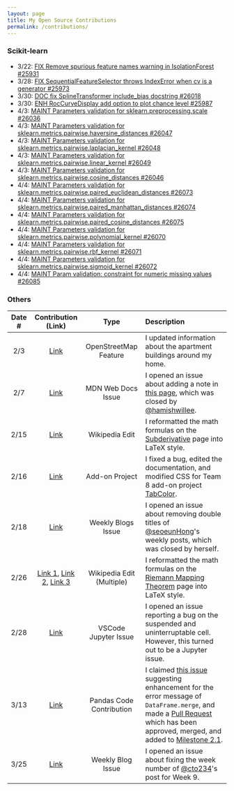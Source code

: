 ```yaml
---
layout: page
title: My Open Source Contributions
permalink: /contributions/
---
```


<!--
Type of the contribution should be "Wikipedia edit", "OpenStreet Map feature", "Documentation", "Course website", "Blog",
"Browser Add-on", etc.

The description should include a brief summary of what you did.

The link should bring us to a public page that shows your contribution. 

Replace the first row with your own contribution. 

-->

### Scikit-learn

- 3/22: [FIX Remove spurious feature names warning in IsolationForest #25931](https://github.com/scikit-learn/scikit-learn/pull/25931)
- 3/28: [FIX SequentialFeatureSelector throws IndexError when cv is a generator #25973](https://github.com/scikit-learn/scikit-learn/pull/25973)
- 3/30: [DOC fix SplineTransformer include_bias docstring #26018](https://github.com/scikit-learn/scikit-learn/pull/26018)
- 3/30: [ENH RocCurveDisplay add option to plot chance level #25987](https://github.com/scikit-learn/scikit-learn/pull/25987)
- 4/3: <a href="https://github.com/scikit-learn/scikit-learn/pull/26036">MAINT Parameters validation for sklearn.preprocessing.scale #26036</a>
- 4/3: <a href="https://github.com/scikit-learn/scikit-learn/pull/26047">MAINT Parameters validation for sklearn.metrics.pairwise.haversine_distances #26047</a>
- 4/3: <a href="https://github.com/scikit-learn/scikit-learn/pull/26048">MAINT Parameters validation for sklearn.metrics.pairwise.laplacian_kernel #26048</a>
- 4/3: <a href="https://github.com/scikit-learn/scikit-learn/pull/26049">MAINT Parameters validation for sklearn.metrics.pairwise.linear_kernel #26049</a>
- 4/3: <a href="https://github.com/scikit-learn/scikit-learn/pull/26046">MAINT Parameters validation for sklearn.metrics.pairwise.cosine_distances #26046</a>
- 4/4: <a href="https://github.com/scikit-learn/scikit-learn/pull/26073">MAINT Parameters validation for sklearn.metrics.pairwise.paired_euclidean_distances #26073</a>
- 4/4: <a href="https://github.com/scikit-learn/scikit-learn/pull/26074">MAINT Parameters validation for sklearn.metrics.pairwise.paired_manhattan_distances #26074</a>
- 4/4: <a href="https://github.com/scikit-learn/scikit-learn/pull/26075">MAINT Parameters validation for sklearn.metrics.pairwise.paired_cosine_distances #26075</a>
- 4/4: <a href="https://github.com/scikit-learn/scikit-learn/pull/26070">MAINT Parameters validation for sklearn.metrics.pairwise.polynomial_kernel #26070</a>
- 4/4: <a href="https://github.com/scikit-learn/scikit-learn/pull/26071">MAINT Parameters validation for sklearn.metrics.pairwise.rbf_kernel #26071</a>
- 4/4: <a href="https://github.com/scikit-learn/scikit-learn/pull/26072">MAINT Parameters validation for sklearn.metrics.pairwise.sigmoid_kernel #26072</a>
- 4/4: <a href="https://github.com/scikit-learn/scikit-learn/pull/26085">MAINT Param validation: constraint for numeric missing values #26085</a>

### Others

| Date # | Contribution (Link) | Type | Description |
|:---:|:---:|:---:|:---|
| 2/3 | [Link](https://www.openstreetmap.org/changeset/132062097) | OpenStreetMap Feature | I updated information about the apartment buildings around my home. |
| 2/7 | [Link](https://github.com/mdn/content/issues/24248) | MDN Web Docs Issue | I opened an issue about adding a note in [this page](https://developer.mozilla.org/en-US/docs/Mozilla/Add-ons/WebExtensions/Your_first_WebExtension), which was closed by [@hamishwillee](https://github.com/hamishwillee). |
| 2/15 | [Link](https://en.wikipedia.org/w/index.php?title=Subderivative&diff=prev&oldid=1139611483) | Wikipedia Edit | I reformatted the math formulas on the [Subderivative](https://en.wikipedia.org/wiki/Subderivative) page into LaTeX style. |
| 2/16 | [Link](https://github.com/ossd-s23/TabColor/pull/9) | Add-on Project | I fixed a bug, edited the documentation, and modified CSS for Team 8 add-on project [TabColor](https://github.com/ossd-s23/TabColor). |
| 2/18 | [Link](https://github.com/ossd-s23/seoeunHong-weekly/issues/3) | Weekly Blogs Issue | I opened an issue about removing double titles of [@seoeunHong](https://github.com/seoeunHong)'s weekly posts, which was closed by herself. |
| 2/26 | [Link 1](https://en.wikipedia.org/w/index.php?title=Riemann_mapping_theorem&diff=prev&oldid=1141679187), [Link 2](https://en.wikipedia.org/w/index.php?title=Riemann_mapping_theorem&diff=prev&oldid=1141864673), [Link 3](https://en.wikipedia.org/w/index.php?title=Riemann_mapping_theorem&diff=prev&oldid=1142966462) | Wikipedia Edit (Multiple) | I reformatted the math formulas on the [Riemann Mapping Theorem](https://en.wikipedia.org/wiki/Riemann_mapping_theorem) page into LaTeX style. |
| 2/28 | [Link](https://github.com/microsoft/vscode-jupyter/issues/12972) | VSCode Jupyter Issue | I opened an issue reporting a bug on the suspended and uninterruptable cell. However, this turned out to be a Jupyter issue. |
| 3/13 | [Link](https://github.com/pandas-dev/pandas/pull/51947) | Pandas Code Contribution | I claimed [this issue](https://github.com/pandas-dev/pandas/issues/51861) suggesting enhancement for the error message of `DataFrame.merge`, and made a [Pull Request](https://github.com/pandas-dev/pandas/pull/51947) which has been approved, merged, and added to [Milestone 2.1](https://github.com/pandas-dev/pandas/milestone/103). |
| 3/25 | [Link](https://github.com/ossd-s23/cto234-weekly/issues/1) | Weekly Blog Issue | I opened an issue about fixing the week number of [@cto234](https://github.com/cto234)'s post for Week 9. |
